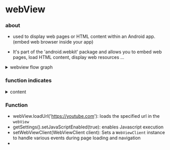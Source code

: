 # webView

### about

- used to display web pages or HTML content within an Android app. (embed web browser inside your app)

- It's part of the 'android.webkit' package and allows you to embed web pages, load HTML content, display web resources ...

<details><summary>webview flow graph</summary>

<img src="../zz_static/web-view_client_chrome.png">

</details>

### function indicates
<details><summary>content</summary>

- webView.setWebViewClient(new WebViewClient());  // 새 창 띄우기 않기

- webView.setWebChromeClient(new WebChromeClient());

- webView.addJavascriptInterface(new AndroidBridge(), "Android");

- webView.getSettings().setLoadWithOverviewMode(true);  // WebView 화면크기에 맞추도록 설정 - setUseWideViewPort 와 같이 써야함

- webView.getSettings().setUseWideViewPort(true);  // wide viewport 설정 - setLoadWithOverviewMode 와 같이 써야함

- webView.getSettings().setSupportZoom(false);  // 줌 설정 여부

- webView.getSettings().setBuiltInZoomControls(false);  // 줌 확대/축소 버튼 여부

- webView.getSettings().setJavaScriptEnabled(true); // 자바스크립트 사용여부

- //webview.addJavascriptInterface(new AndroidBridge(), "android");

- webView.getSettings().setJavaScriptCanOpenWindowsAutomatically(true); // javascript가 window.open()을 사용할 수 있도록 설정

- webView.getSettings().setSupportMultipleWindows(true); // 멀티 윈도우 사용 여부

- webView.getSettings().setDomStorageEnabled(true);  // 로컬 스토리지 (localStorage) 사용여부

- webView.setWebViewClient(new WebViewClient());

- webView.loadUrl(HOST);

- webView.getSettings().setMixedContentMode(WebSettings.MIXED_CONTENT_ALWAYS_ALLOW);

- webView = (WebView) findViewById(R.id.mainWebView);
</details>

### Function 

- webView.loadUrl('https://youtube.com'): loads the specified url in the `webView`
- getSettings().setJavaScriptEnabled(true): enables Javascript execution
- setWebViewClient(WebViewClient client): Sets a `WebViewClient` instance to handle various events during page loading and navigation
- 